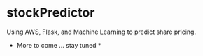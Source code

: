 # stockPredictor
Using AWS, Flask, and Machine Learning to predict share pricing. 


* More to come ... stay tuned *
